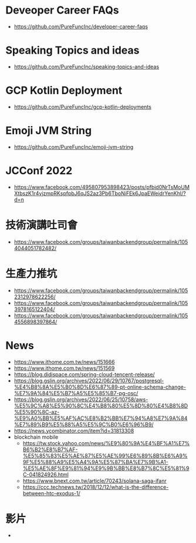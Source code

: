 # Deveoper Career FAQs
* https://github.com/PureFuncInc/developer-career-faqs

# Speaking Topics and ideas
* https://github.com/PureFuncInc/speaking-topics-and-ideas 

# GCP Kotlin Deployment
* https://github.com/PureFuncInc/gcp-kotlin-deployments

# Emoji JVM String
* https://github.com/PureFuncInc/emoji-jvm-string

# JCConf 2022
* https://www.facebook.com/495807953898423/posts/pfbid0NrTsMoUMXtbszK1r4vjzmpRKspfpbJ6qJS2az3Pb6TboNiFEk6JpaEWeidrYenKhl/?d=n

# 技術演講吐司會
* https://www.facebook.com/groups/taiwanbackendgroup/permalink/1054044051782482/

# 生產力推坑
* https://www.facebook.com/groups/taiwanbackendgroup/permalink/1052312978622256/
* https://www.facebook.com/groups/taiwanbackendgroup/permalink/1053978165122404/
* https://www.facebook.com/groups/taiwanbackendgroup/permalink/1054556898397864/

# News
* https://www.ithome.com.tw/news/151666
* https://www.ithome.com.tw/news/151569
* https://blog.didispace.com/spring-cloud-tencent-release/
* https://blog.gslin.org/archives/2022/06/29/10767/postgresql-%E4%B8%8A%E5%B0%8D%E6%87%89-pt-online-schema-change-%E7%9A%84%E5%B7%A5%E5%85%B7-pg-osc/
* https://blog.gslin.org/archives/2022/06/25/10758/aws-%E5%9C%A8%E5%90%8C%E4%B8%80%E5%8D%80%E4%B8%8D%E5%90%8C-az-%E9%A0%BB%E5%AF%AC%E8%B2%BB%E7%94%A8%E7%9A%84%E7%89%B9%E5%88%A5%E5%9C%B0%E6%96%B9/
* https://news.ycombinator.com/item?id=31813308
* blockchain mobile
  * https://tw.stock.yahoo.com/news/%E9%80%9A%E4%BF%A1%E7%B6%B2%E8%B7%AF-%E5%85%83%E5%AE%87%E5%AE%99%E6%89%8B%E6%A9%9F%E5%88%A9%E5%A4%9A%E5%87%BA%E7%9B%A1-%E5%AE%8F%E9%81%94%E9%9B%BB%E8%B7%8C%E5%81%9C-041824926.html
  * https://www.bnext.com.tw/article/70243/solana-saga-ifanr
  * https://ccc.technews.tw/2018/12/12/what-is-the-difference-between-htc-exodus-1/


# 影片
* 
